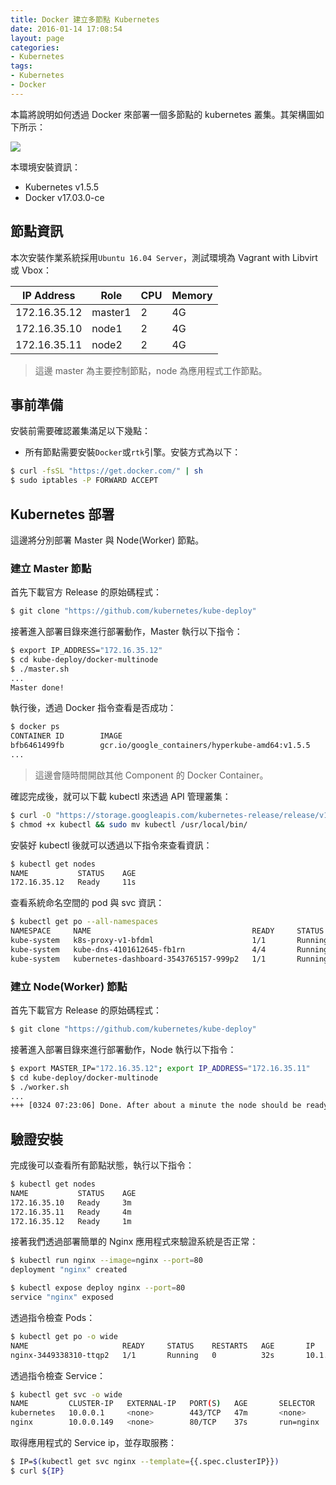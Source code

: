 ```yaml
---
title: Docker 建立多節點 Kubernetes
date: 2016-01-14 17:08:54
layout: page
categories:
- Kubernetes
tags:
- Kubernetes
- Docker
---
```

本篇將說明如何透過 Docker 來部署一個多節點的 kubernetes 叢集。其架構圖如下所示：

![](/images/kube/multinode-docker.png)

本環境安裝資訊：
* Kubernetes v1.5.5
* Docker v17.03.0-ce

<!--more-->

## 節點資訊
本次安裝作業系統採用`Ubuntu 16.04 Server`，測試環境為 Vagrant with Libvirt 或 Vbox：

| IP Address  |   Role   |   CPU    |   Memory   |
|-------------|----------|----------|------------|
|172.16.35.12 |  master1 |    2     |     4G     |
|172.16.35.10 |  node1   |    2     |     4G     |
|172.16.35.11 |  node2   |    2     |     4G     |

> 這邊 master 為主要控制節點，node 為應用程式工作節點。

## 事前準備
安裝前需要確認叢集滿足以下幾點：
* 所有節點需要安裝`Docker`或`rtk`引擎。安裝方式為以下：
```sh
$ curl -fsSL "https://get.docker.com/" | sh
$ sudo iptables -P FORWARD ACCEPT
```

## Kubernetes 部署
這邊將分別部署 Master 與 Node(Worker) 節點。

### 建立 Master 節點
首先下載官方 Release 的原始碼程式：
```sh
$ git clone "https://github.com/kubernetes/kube-deploy"
```

接著進入部署目錄來進行部署動作，Master 執行以下指令：
```sh
$ export IP_ADDRESS="172.16.35.12"
$ cd kube-deploy/docker-multinode
$ ./master.sh
...
Master done!
```

執行後，透過 Docker 指令查看是否成功：
```sh
$ docker ps
CONTAINER ID        IMAGE                                                    COMMAND                  CREATED              STATUS              PORTS               NAMES
bfb6461499fb        gcr.io/google_containers/hyperkube-amd64:v1.5.5          "/hyperkube kubele..."   4 minutes ago        Up 4 minutes                            kubelet
...
```
> 這邊會隨時間開啟其他 Component 的 Docker Container。

確認完成後，就可以下載 kubectl 來透過 API 管理叢集：
```sh
$ curl -O "https://storage.googleapis.com/kubernetes-release/release/v1.5.5/bin/linux/amd64/kubectl"
$ chmod +x kubectl && sudo mv kubectl /usr/local/bin/
```

安裝好 kubectl 後就可以透過以下指令來查看資訊：
```sh
$ kubectl get nodes
NAME           STATUS    AGE
172.16.35.12   Ready     11s
```

查看系統命名空間的 pod 與 svc 資訊：
```sh
$ kubectl get po --all-namespaces
NAMESPACE     NAME                                    READY     STATUS    RESTARTS   AGE
kube-system   k8s-proxy-v1-bfdml                      1/1       Running   0          1m
kube-system   kube-dns-4101612645-fb1rn               4/4       Running   0          1m
kube-system   kubernetes-dashboard-3543765157-999p2   1/1       Running   0          1m
```

### 建立 Node(Worker) 節點
首先下載官方 Release 的原始碼程式：
```sh
$ git clone "https://github.com/kubernetes/kube-deploy"
```

接著進入部署目錄來進行部署動作，Node 執行以下指令：
```sh
$ export MASTER_IP="172.16.35.12"; export IP_ADDRESS="172.16.35.11"
$ cd kube-deploy/docker-multinode
$ ./worker.sh
...
+++ [0324 07:23:06] Done. After about a minute the node should be ready
```

## 驗證安裝
完成後可以查看所有節點狀態，執行以下指令：
```sh
$ kubectl get nodes
NAME           STATUS    AGE
172.16.35.10   Ready     3m
172.16.35.11   Ready     4m
172.16.35.12   Ready     1m
```

接著我們透過部署簡單的 Nginx 應用程式來驗證系統是否正常：
```sh
$ kubectl run nginx --image=nginx --port=80
deployment "nginx" created

$ kubectl expose deploy nginx --port=80
service "nginx" exposed
```

透過指令檢查 Pods：
```sh
$ kubectl get po -o wide
NAME                     READY     STATUS    RESTARTS   AGE       IP         NODE
nginx-3449338310-ttqp2   1/1       Running   0          32s       10.1.1.2   172.16.35.11
```

透過指令檢查 Service：
```sh
$ kubectl get svc -o wide
NAME         CLUSTER-IP   EXTERNAL-IP   PORT(S)   AGE       SELECTOR
kubernetes   10.0.0.1     <none>        443/TCP   47m       <none>
nginx        10.0.0.149   <none>        80/TCP    37s       run=nginx
```

取得應用程式的 Service ip，並存取服務：
```sh
$ IP=$(kubectl get svc nginx --template={{.spec.clusterIP}})
$ curl ${IP}
```
